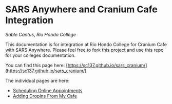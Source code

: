 # SARS Anywhere and Cranium Cafe Integration

_Sable Cantus_, _Rio Hondo College_

This documentation is for integration at Rio Hondo College for Cranium Cafe with SARS Anywhere. Please feel free to fork this project and use this repo for your colleges documentation.

You can find this page here: [https://sc137.github.io/sars_cranium/](https://sc137.github.io/sars_cranium/)

The individual pages are here:

* [Scheduling Online Appointments](https://sc137.github.io/sars_cranium/SchedulingOnline.html)
* [Adding Dropins From My Cafe](https://sc137.github.io/sars_cranium/MyCafeDropIn.html)


